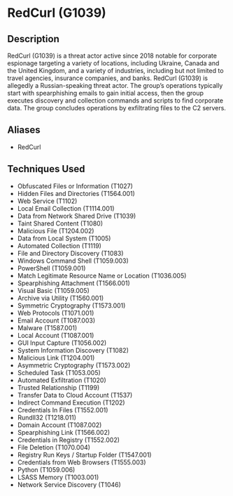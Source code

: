 # RedCurl (G1039)

## Description
RedCurl (G1039) is a threat actor active since 2018 notable for corporate espionage targeting a variety of locations, including Ukraine, Canada and the United Kingdom, and a variety of industries, including but not limited to travel agencies, insurance companies, and banks. RedCurl (G1039) is allegedly a Russian-speaking threat actor. The group’s operations typically start with spearphishing emails to gain initial access, then the group executes discovery and collection commands and scripts to find corporate data. The group concludes operations by exfiltrating files to the C2 servers. 

## Aliases
- RedCurl

## Techniques Used
- Obfuscated Files or Information (T1027)
- Hidden Files and Directories (T1564.001)
- Web Service (T1102)
- Local Email Collection (T1114.001)
- Data from Network Shared Drive (T1039)
- Taint Shared Content (T1080)
- Malicious File (T1204.002)
- Data from Local System (T1005)
- Automated Collection (T1119)
- File and Directory Discovery (T1083)
- Windows Command Shell (T1059.003)
- PowerShell (T1059.001)
- Match Legitimate Resource Name or Location (T1036.005)
- Spearphishing Attachment (T1566.001)
- Visual Basic (T1059.005)
- Archive via Utility (T1560.001)
- Symmetric Cryptography (T1573.001)
- Web Protocols (T1071.001)
- Email Account (T1087.003)
- Malware (T1587.001)
- Local Account (T1087.001)
- GUI Input Capture (T1056.002)
- System Information Discovery (T1082)
- Malicious Link (T1204.001)
- Asymmetric Cryptography (T1573.002)
- Scheduled Task (T1053.005)
- Automated Exfiltration (T1020)
- Trusted Relationship (T1199)
- Transfer Data to Cloud Account (T1537)
- Indirect Command Execution (T1202)
- Credentials In Files (T1552.001)
- Rundll32 (T1218.011)
- Domain Account (T1087.002)
- Spearphishing Link (T1566.002)
- Credentials in Registry (T1552.002)
- File Deletion (T1070.004)
- Registry Run Keys / Startup Folder (T1547.001)
- Credentials from Web Browsers (T1555.003)
- Python (T1059.006)
- LSASS Memory (T1003.001)
- Network Service Discovery (T1046)
